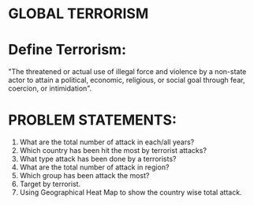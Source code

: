 # GLOBAL TERRORISM 

# Define Terrorism:

 "The threatened or actual use of illegal force and violence by a non-state actor to attain a political, economic, religious, or social goal through fear,
 coercion, or intimidation".

# PROBLEM STATEMENTS:

 1. What are the total number of attack in each/all years?
 2. Which country has been hit the most by terrorist attacks?
 3. What type attack has been done by a terrorists?
 4. What are the total number of attack in region?
 5. Which group has been attack the most?
 6. Target by terrorist.
 7. Using Geographical Heat Map to show the country wise total attack.
